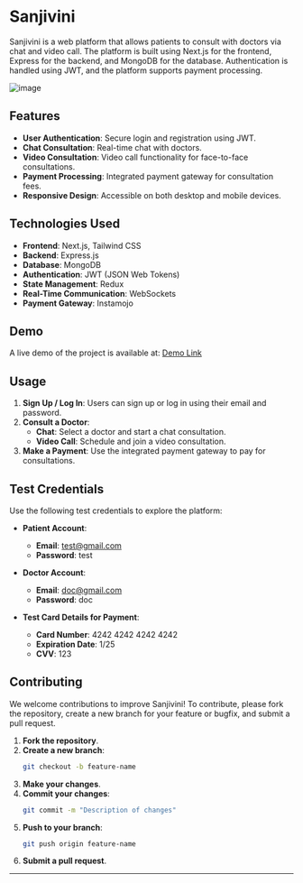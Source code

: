 # Sanjivini

Sanjivini is a web platform that allows patients to consult with doctors via chat and video call. The platform is built using Next.js for the frontend, Express for the backend, and MongoDB for the database. Authentication is handled using JWT, and the platform supports payment processing.

![image](https://github.com/GaganBansal22/Sanjivini/assets/122668312/3aae94ca-8d85-4731-a8ea-278d113e4e4c)


## Features

- **User Authentication**: Secure login and registration using JWT.
- **Chat Consultation**: Real-time chat with doctors.
- **Video Consultation**: Video call functionality for face-to-face consultations.
- **Payment Processing**: Integrated payment gateway for consultation fees.
- **Responsive Design**: Accessible on both desktop and mobile devices.

## Technologies Used

- **Frontend**: Next.js, Tailwind CSS
- **Backend**: Express.js
- **Database**: MongoDB
- **Authentication**: JWT (JSON Web Tokens)
- **State Management**: Redux
- **Real-Time Communication**: WebSockets
- **Payment Gateway**: Instamojo

## Demo

A live demo of the project is available at: [Demo Link](https://sanjivini-psi.vercel.app/)

## Usage

1. **Sign Up / Log In**: Users can sign up or log in using their email and password.
2. **Consult a Doctor**:
    - **Chat**: Select a doctor and start a chat consultation.
    - **Video Call**: Schedule and join a video consultation.
3. **Make a Payment**: Use the integrated payment gateway to pay for consultations.

## Test Credentials

Use the following test credentials to explore the platform:

- **Patient Account**:
    - **Email**: test@gmail.com
    - **Password**: test

- **Doctor Account**:
    - **Email**: doc@gmail.com
    - **Password**: doc

- **Test Card Details for Payment**:
    - **Card Number**: 4242 4242 4242 4242
    - **Expiration Date**: 1/25
    - **CVV**: 123

## Contributing

We welcome contributions to improve Sanjivini! To contribute, please fork the repository, create a new branch for your feature or bugfix, and submit a pull request.

1. **Fork the repository**.
2. **Create a new branch**:
    ```bash
    git checkout -b feature-name
    ```
3. **Make your changes**.
4. **Commit your changes**:
    ```bash
    git commit -m "Description of changes"
    ```
5. **Push to your branch**:
    ```bash
    git push origin feature-name
    ```
6. **Submit a pull request**.

---
